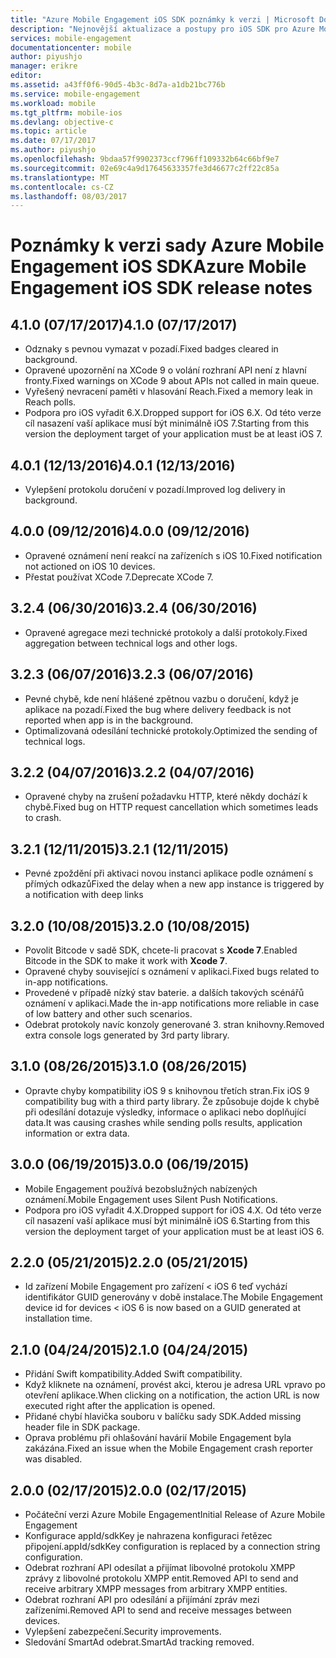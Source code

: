 ```yaml
---
title: "Azure Mobile Engagement iOS SDK poznámky k verzi | Microsoft Docs"
description: "Nejnovější aktualizace a postupy pro iOS SDK pro Azure Mobile Engagement"
services: mobile-engagement
documentationcenter: mobile
author: piyushjo
manager: erikre
editor: 
ms.assetid: a43ff0f6-90d5-4b3c-8d7a-a1db21bc776b
ms.service: mobile-engagement
ms.workload: mobile
ms.tgt_pltfrm: mobile-ios
ms.devlang: objective-c
ms.topic: article
ms.date: 07/17/2017
ms.author: piyushjo
ms.openlocfilehash: 9bdaa57f9902373ccf796ff109332b64c66bf9e7
ms.sourcegitcommit: 02e69c4a9d17645633357fe3d46677c2ff22c85a
ms.translationtype: MT
ms.contentlocale: cs-CZ
ms.lasthandoff: 08/03/2017
---
```

# <a name="azure-mobile-engagement-ios-sdk-release-notes"></a><span data-ttu-id="5216e-103">Poznámky k verzi sady Azure Mobile Engagement iOS SDK</span><span class="sxs-lookup"><span data-stu-id="5216e-103">Azure Mobile Engagement iOS SDK release notes</span></span>

## <a name="410-07172017"></a><span data-ttu-id="5216e-104">4.1.0 (07/17/2017)</span><span class="sxs-lookup"><span data-stu-id="5216e-104">4.1.0 (07/17/2017)</span></span>
* <span data-ttu-id="5216e-105">Odznaky s pevnou vymazat v pozadí.</span><span class="sxs-lookup"><span data-stu-id="5216e-105">Fixed badges cleared in background.</span></span>
* <span data-ttu-id="5216e-106">Opravené upozornění na XCode 9 o volání rozhraní API není z hlavní fronty.</span><span class="sxs-lookup"><span data-stu-id="5216e-106">Fixed warnings on XCode 9 about APIs not called in main queue.</span></span>
* <span data-ttu-id="5216e-107">Vyřešený nevracení paměti v hlasování Reach.</span><span class="sxs-lookup"><span data-stu-id="5216e-107">Fixed a memory leak in Reach polls.</span></span>
* <span data-ttu-id="5216e-108">Podpora pro iOS vyřadit 6.X.</span><span class="sxs-lookup"><span data-stu-id="5216e-108">Dropped support for iOS 6.X.</span></span> <span data-ttu-id="5216e-109">Od této verze cíl nasazení vaší aplikace musí být minimálně iOS 7.</span><span class="sxs-lookup"><span data-stu-id="5216e-109">Starting from this version the deployment target of your application must be at least iOS 7.</span></span>

## <a name="401-12132016"></a><span data-ttu-id="5216e-110">4.0.1 (12/13/2016)</span><span class="sxs-lookup"><span data-stu-id="5216e-110">4.0.1 (12/13/2016)</span></span>
* <span data-ttu-id="5216e-111">Vylepšení protokolu doručení v pozadí.</span><span class="sxs-lookup"><span data-stu-id="5216e-111">Improved log delivery in background.</span></span>

## <a name="400-09122016"></a><span data-ttu-id="5216e-112">4.0.0 (09/12/2016)</span><span class="sxs-lookup"><span data-stu-id="5216e-112">4.0.0 (09/12/2016)</span></span>
* <span data-ttu-id="5216e-113">Opravené oznámení není reakcí na zařízeních s iOS 10.</span><span class="sxs-lookup"><span data-stu-id="5216e-113">Fixed notification not actioned on iOS 10 devices.</span></span>
* <span data-ttu-id="5216e-114">Přestat používat XCode 7.</span><span class="sxs-lookup"><span data-stu-id="5216e-114">Deprecate XCode 7.</span></span>

## <a name="324-06302016"></a><span data-ttu-id="5216e-115">3.2.4 (06/30/2016)</span><span class="sxs-lookup"><span data-stu-id="5216e-115">3.2.4 (06/30/2016)</span></span>
* <span data-ttu-id="5216e-116">Opravené agregace mezi technické protokoly a další protokoly.</span><span class="sxs-lookup"><span data-stu-id="5216e-116">Fixed aggregation between technical logs and other logs.</span></span>

## <a name="323-06072016"></a><span data-ttu-id="5216e-117">3.2.3 (06/07/2016)</span><span class="sxs-lookup"><span data-stu-id="5216e-117">3.2.3 (06/07/2016)</span></span>
* <span data-ttu-id="5216e-118">Pevné chybě, kde není hlášené zpětnou vazbu o doručení, když je aplikace na pozadí.</span><span class="sxs-lookup"><span data-stu-id="5216e-118">Fixed the bug where delivery feedback is not reported when app is in the background.</span></span>
* <span data-ttu-id="5216e-119">Optimalizovaná odesílání technické protokoly.</span><span class="sxs-lookup"><span data-stu-id="5216e-119">Optimized the sending of technical logs.</span></span>

## <a name="322-04072016"></a><span data-ttu-id="5216e-120">3.2.2 (04/07/2016)</span><span class="sxs-lookup"><span data-stu-id="5216e-120">3.2.2 (04/07/2016)</span></span>
* <span data-ttu-id="5216e-121">Opravené chyby na zrušení požadavku HTTP, které někdy dochází k chybě.</span><span class="sxs-lookup"><span data-stu-id="5216e-121">Fixed bug on HTTP request cancellation which sometimes leads to crash.</span></span>

## <a name="321-12112015"></a><span data-ttu-id="5216e-122">3.2.1 (12/11/2015)</span><span class="sxs-lookup"><span data-stu-id="5216e-122">3.2.1 (12/11/2015)</span></span>
* <span data-ttu-id="5216e-123">Pevné zpoždění při aktivaci novou instanci aplikace podle oznámení s přímých odkazů</span><span class="sxs-lookup"><span data-stu-id="5216e-123">Fixed the delay when a new app instance is triggered by a notification with deep links</span></span>

## <a name="320-10082015"></a><span data-ttu-id="5216e-124">3.2.0 (10/08/2015)</span><span class="sxs-lookup"><span data-stu-id="5216e-124">3.2.0 (10/08/2015)</span></span>
* <span data-ttu-id="5216e-125">Povolit Bitcode v sadě SDK, chcete-li pracovat s **Xcode 7**.</span><span class="sxs-lookup"><span data-stu-id="5216e-125">Enabled Bitcode in the SDK to make it work with **Xcode 7**.</span></span>
* <span data-ttu-id="5216e-126">Opravené chyby související s oznámení v aplikaci.</span><span class="sxs-lookup"><span data-stu-id="5216e-126">Fixed bugs related to in-app notifications.</span></span>
* <span data-ttu-id="5216e-127">Provedené v případě nízký stav baterie. a dalších takových scénářů oznámení v aplikaci.</span><span class="sxs-lookup"><span data-stu-id="5216e-127">Made the in-app notifications more reliable in case of low battery and other such scenarios.</span></span>
* <span data-ttu-id="5216e-128">Odebrat protokoly navíc konzoly generované 3. stran knihovny.</span><span class="sxs-lookup"><span data-stu-id="5216e-128">Removed extra console logs generated by 3rd party library.</span></span>

## <a name="310-08262015"></a><span data-ttu-id="5216e-129">3.1.0 (08/26/2015)</span><span class="sxs-lookup"><span data-stu-id="5216e-129">3.1.0 (08/26/2015)</span></span>
* <span data-ttu-id="5216e-130">Opravte chyby kompatibility iOS 9 s knihovnou třetích stran.</span><span class="sxs-lookup"><span data-stu-id="5216e-130">Fix iOS 9 compatibility bug with a third party library.</span></span> <span data-ttu-id="5216e-131">Že způsobuje dojde k chybě při odesílání dotazuje výsledky, informace o aplikaci nebo doplňující data.</span><span class="sxs-lookup"><span data-stu-id="5216e-131">It was causing crashes while sending polls results, application information or extra data.</span></span>

## <a name="300-06192015"></a><span data-ttu-id="5216e-132">3.0.0 (06/19/2015)</span><span class="sxs-lookup"><span data-stu-id="5216e-132">3.0.0 (06/19/2015)</span></span>
* <span data-ttu-id="5216e-133">Mobile Engagement používá bezobslužných nabízených oznámení.</span><span class="sxs-lookup"><span data-stu-id="5216e-133">Mobile Engagement uses Silent Push Notifications.</span></span>
* <span data-ttu-id="5216e-134">Podpora pro iOS vyřadit 4.X.</span><span class="sxs-lookup"><span data-stu-id="5216e-134">Dropped support for iOS 4.X.</span></span> <span data-ttu-id="5216e-135">Od této verze cíl nasazení vaší aplikace musí být minimálně iOS 6.</span><span class="sxs-lookup"><span data-stu-id="5216e-135">Starting from this version the deployment target of your application must be at least iOS 6.</span></span>

## <a name="220-05212015"></a><span data-ttu-id="5216e-136">2.2.0 (05/21/2015)</span><span class="sxs-lookup"><span data-stu-id="5216e-136">2.2.0 (05/21/2015)</span></span>
* <span data-ttu-id="5216e-137">Id zařízení Mobile Engagement pro zařízení < iOS 6 teď vychází identifikátor GUID generovány v době instalace.</span><span class="sxs-lookup"><span data-stu-id="5216e-137">The Mobile Engagement device id for devices < iOS 6 is now based on a GUID generated at installation time.</span></span>

## <a name="210-04242015"></a><span data-ttu-id="5216e-138">2.1.0 (04/24/2015)</span><span class="sxs-lookup"><span data-stu-id="5216e-138">2.1.0 (04/24/2015)</span></span>
* <span data-ttu-id="5216e-139">Přidání Swift kompatibility.</span><span class="sxs-lookup"><span data-stu-id="5216e-139">Added Swift compatibility.</span></span>
* <span data-ttu-id="5216e-140">Když kliknete na oznámení, provést akci, kterou je adresa URL vpravo po otevření aplikace.</span><span class="sxs-lookup"><span data-stu-id="5216e-140">When clicking on a notification, the action URL is now executed right after the application is opened.</span></span>
* <span data-ttu-id="5216e-141">Přidané chybí hlavička souboru v balíčku sady SDK.</span><span class="sxs-lookup"><span data-stu-id="5216e-141">Added missing header file in SDK package.</span></span>
* <span data-ttu-id="5216e-142">Oprava problému při ohlašování havárií Mobile Engagement byla zakázána.</span><span class="sxs-lookup"><span data-stu-id="5216e-142">Fixed an issue when the Mobile Engagement crash reporter was disabled.</span></span>

## <a name="200-02172015"></a><span data-ttu-id="5216e-143">2.0.0 (02/17/2015)</span><span class="sxs-lookup"><span data-stu-id="5216e-143">2.0.0 (02/17/2015)</span></span>
* <span data-ttu-id="5216e-144">Počáteční verzi Azure Mobile Engagement</span><span class="sxs-lookup"><span data-stu-id="5216e-144">Initial Release of Azure Mobile Engagement</span></span>
* <span data-ttu-id="5216e-145">Konfigurace appId/sdkKey je nahrazena konfiguraci řetězec připojení.</span><span class="sxs-lookup"><span data-stu-id="5216e-145">appId/sdkKey configuration is replaced by a connection string configuration.</span></span>
* <span data-ttu-id="5216e-146">Odebrat rozhraní API odesílat a přijímat libovolné protokolu XMPP zprávy z libovolné protokolu XMPP entit.</span><span class="sxs-lookup"><span data-stu-id="5216e-146">Removed API to send and receive arbitrary XMPP messages from arbitrary XMPP entities.</span></span>
* <span data-ttu-id="5216e-147">Odebrat rozhraní API pro odesílání a přijímání zpráv mezi zařízeními.</span><span class="sxs-lookup"><span data-stu-id="5216e-147">Removed API to send and receive messages between devices.</span></span>
* <span data-ttu-id="5216e-148">Vylepšení zabezpečení.</span><span class="sxs-lookup"><span data-stu-id="5216e-148">Security improvements.</span></span>
* <span data-ttu-id="5216e-149">Sledování SmartAd odebrat.</span><span class="sxs-lookup"><span data-stu-id="5216e-149">SmartAd tracking removed.</span></span>
